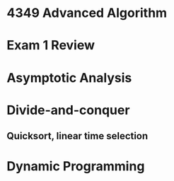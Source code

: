 # 4349 Advanced Algorithm

# Exam 1 Review

# Asymptotic Analysis

# Divide-and-conquer

## Quicksort, linear time selection

# Dynamic Programming

